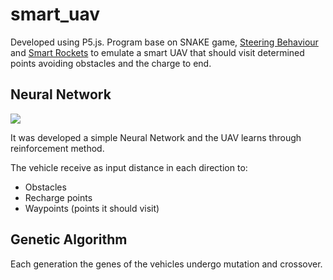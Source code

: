 # smart_uav
Developed using P5.js. Program base on SNAKE game, [Steering Behaviour](https://youtu.be/flxOkx0yLrY) and [Smart Rockets](https://youtu.be/bGz7mv2vD6g) to emulate a smart UAV that should visit determined points avoiding obstacles and the charge to end. 

## Neural Network
![](https://github.com/eliaslawrence/smart_uav/blob/master/example.gif)

It was developed a simple Neural Network and the UAV learns through reinforcement method. 

The vehicle receive as input distance in each direction to:
- Obstacles
- Recharge points
- Waypoints (points it should visit)

## Genetic Algorithm

Each generation the genes of the vehicles undergo mutation and crossover.
